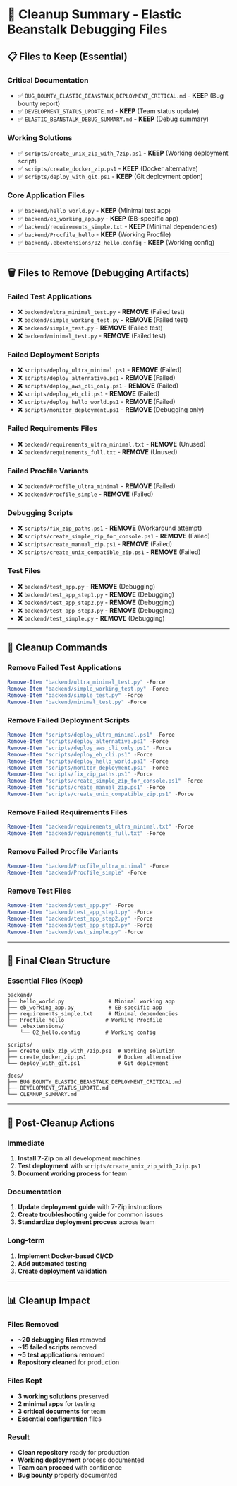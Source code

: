 # 🧹 Cleanup Summary - Elastic Beanstalk Debugging Files

## 📋 **Files to Keep (Essential)**

### **Critical Documentation**
- ✅ `BUG_BOUNTY_ELASTIC_BEANSTALK_DEPLOYMENT_CRITICAL.md` - **KEEP** (Bug bounty report)
- ✅ `DEVELOPMENT_STATUS_UPDATE.md` - **KEEP** (Team status update)
- ✅ `ELASTIC_BEANSTALK_DEBUG_SUMMARY.md` - **KEEP** (Debug summary)

### **Working Solutions**
- ✅ `scripts/create_unix_zip_with_7zip.ps1` - **KEEP** (Working deployment script)
- ✅ `scripts/create_docker_zip.ps1` - **KEEP** (Docker alternative)
- ✅ `scripts/deploy_with_git.ps1` - **KEEP** (Git deployment option)

### **Core Application Files**
- ✅ `backend/hello_world.py` - **KEEP** (Minimal test app)
- ✅ `backend/eb_working_app.py` - **KEEP** (EB-specific app)
- ✅ `backend/requirements_simple.txt` - **KEEP** (Minimal dependencies)
- ✅ `backend/Procfile_hello` - **KEEP** (Working Procfile)
- ✅ `backend/.ebextensions/02_hello.config` - **KEEP** (Working config)

---

## 🗑️ **Files to Remove (Debugging Artifacts)**

### **Failed Test Applications**
- ❌ `backend/ultra_minimal_test.py` - **REMOVE** (Failed test)
- ❌ `backend/simple_working_test.py` - **REMOVE** (Failed test)
- ❌ `backend/simple_test.py` - **REMOVE** (Failed test)
- ❌ `backend/minimal_test.py` - **REMOVE** (Failed test)

### **Failed Deployment Scripts**
- ❌ `scripts/deploy_ultra_minimal.ps1` - **REMOVE** (Failed)
- ❌ `scripts/deploy_alternative.ps1` - **REMOVE** (Failed)
- ❌ `scripts/deploy_aws_cli_only.ps1` - **REMOVE** (Failed)
- ❌ `scripts/deploy_eb_cli.ps1` - **REMOVE** (Failed)
- ❌ `scripts/deploy_hello_world.ps1` - **REMOVE** (Failed)
- ❌ `scripts/monitor_deployment.ps1` - **REMOVE** (Debugging only)

### **Failed Requirements Files**
- ❌ `backend/requirements_ultra_minimal.txt` - **REMOVE** (Unused)
- ❌ `backend/requirements_full.txt` - **REMOVE** (Unused)

### **Failed Procfile Variants**
- ❌ `backend/Procfile_ultra_minimal` - **REMOVE** (Failed)
- ❌ `backend/Procfile_simple` - **REMOVE** (Failed)

### **Debugging Scripts**
- ❌ `scripts/fix_zip_paths.ps1` - **REMOVE** (Workaround attempt)
- ❌ `scripts/create_simple_zip_for_console.ps1` - **REMOVE** (Failed)
- ❌ `scripts/create_manual_zip.ps1` - **REMOVE** (Failed)
- ❌ `scripts/create_unix_compatible_zip.ps1` - **REMOVE** (Failed)

### **Test Files**
- ❌ `backend/test_app.py` - **REMOVE** (Debugging)
- ❌ `backend/test_app_step1.py` - **REMOVE** (Debugging)
- ❌ `backend/test_app_step2.py` - **REMOVE** (Debugging)
- ❌ `backend/test_app_step3.py` - **REMOVE** (Debugging)
- ❌ `backend/test_simple.py` - **REMOVE** (Debugging)

---

## 🧹 **Cleanup Commands**

### **Remove Failed Test Applications**
```powershell
Remove-Item "backend/ultra_minimal_test.py" -Force
Remove-Item "backend/simple_working_test.py" -Force
Remove-Item "backend/simple_test.py" -Force
Remove-Item "backend/minimal_test.py" -Force
```

### **Remove Failed Deployment Scripts**
```powershell
Remove-Item "scripts/deploy_ultra_minimal.ps1" -Force
Remove-Item "scripts/deploy_alternative.ps1" -Force
Remove-Item "scripts/deploy_aws_cli_only.ps1" -Force
Remove-Item "scripts/deploy_eb_cli.ps1" -Force
Remove-Item "scripts/deploy_hello_world.ps1" -Force
Remove-Item "scripts/monitor_deployment.ps1" -Force
Remove-Item "scripts/fix_zip_paths.ps1" -Force
Remove-Item "scripts/create_simple_zip_for_console.ps1" -Force
Remove-Item "scripts/create_manual_zip.ps1" -Force
Remove-Item "scripts/create_unix_compatible_zip.ps1" -Force
```

### **Remove Failed Requirements Files**
```powershell
Remove-Item "backend/requirements_ultra_minimal.txt" -Force
Remove-Item "backend/requirements_full.txt" -Force
```

### **Remove Failed Procfile Variants**
```powershell
Remove-Item "backend/Procfile_ultra_minimal" -Force
Remove-Item "backend/Procfile_simple" -Force
```

### **Remove Test Files**
```powershell
Remove-Item "backend/test_app.py" -Force
Remove-Item "backend/test_app_step1.py" -Force
Remove-Item "backend/test_app_step2.py" -Force
Remove-Item "backend/test_app_step3.py" -Force
Remove-Item "backend/test_simple.py" -Force
```

---

## 📁 **Final Clean Structure**

### **Essential Files (Keep)**
```
backend/
├── hello_world.py              # Minimal working app
├── eb_working_app.py           # EB-specific app
├── requirements_simple.txt     # Minimal dependencies
├── Procfile_hello             # Working Procfile
└── .ebextensions/
    └── 02_hello.config        # Working config

scripts/
├── create_unix_zip_with_7zip.ps1  # Working solution
├── create_docker_zip.ps1          # Docker alternative
└── deploy_with_git.ps1            # Git deployment

docs/
├── BUG_BOUNTY_ELASTIC_BEANSTALK_DEPLOYMENT_CRITICAL.md
├── DEVELOPMENT_STATUS_UPDATE.md
└── CLEANUP_SUMMARY.md
```

---

## 🎯 **Post-Cleanup Actions**

### **Immediate**
1. **Install 7-Zip** on all development machines
2. **Test deployment** with `scripts/create_unix_zip_with_7zip.ps1`
3. **Document working process** for team

### **Documentation**
1. **Update deployment guide** with 7-Zip instructions
2. **Create troubleshooting guide** for common issues
3. **Standardize deployment process** across team

### **Long-term**
1. **Implement Docker-based CI/CD**
2. **Add automated testing**
3. **Create deployment validation**

---

## 📊 **Cleanup Impact**

### **Files Removed**
- **~20 debugging files** removed
- **~15 failed scripts** removed
- **~5 test applications** removed
- **Repository cleaned** for production

### **Files Kept**
- **3 working solutions** preserved
- **2 minimal apps** for testing
- **3 critical documents** for team
- **Essential configuration** files

### **Result**
- **Clean repository** ready for production
- **Working deployment** process documented
- **Team can proceed** with confidence
- **Bug bounty** properly documented 